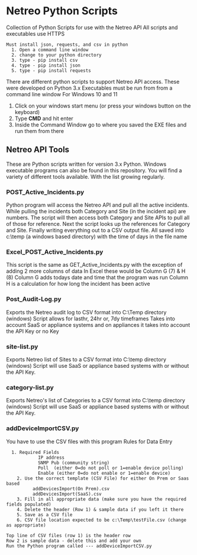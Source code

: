# Netreo Python Scripts
Collection of Python Scripts for use with the Netreo API
All scripts and executables use HTTPS

    Must install json, requests, and csv in python
      1. Open a command line window 
      2. change to your python directory
      3. type - pip install csv
      4. type - pip install json
      5. type - pip install requests
    
There are different python scripts to support Netreo API access.
These were developed on Python 3.x
Executables must be run from from a command line window
For Windows 10 and 11
1. Click on your windows start menu (or press your windows button on the keyboard)
2. Type **CMD** and hit enter
3. Inside the Command Window go to where you saved the EXE files and run them from there

## Netreo API Tools 
These are Python scripts written for version 3.x Python. 
Windows executable programs can also be found in this repository. 
You will find a variety of different tools available. With the list growing regularly.

### POST_Active_Incidents.py 
Python program will access the Netreo API and pull all the active incidents. 
While pulling the incidents both Category and Site (in the incident api) are numbers. 
The script will then access both Category and Site APIs to pull all of those for reference. 
Next the script looks up the references for Category and Site. 
Finally writing everything out to a CSV output file.
All saved into c:\temp (a windows based directory) with the time of days in the file name

### Excel_POST_Active_Incidents.py
This script is the same as GET_Active_Incidents.py with the exception of adding 2 more columns of data
In Excel these would be Column G (7) & H (8)
Column G adds todays date and time that the program was run
Column H is a calculation for how long the incident has been active

### Post_Audit-Log.py
Exports the Netreo audit log to CSV format into C:\Temp directory (windows)
Script allows for lasthr, 24hr or, 7dy timeframes
Takes into account SaaS or appliance systems and on appliances it 
    takes into account the API Key or no Key

### site-list.py
Exports Netreo list of Sites to a CSV format into C:\temp directory (windows)
Script will use SaaS or appliance based systems with or without the API Key.

### category-list.py
Exports Netreo's list of Categories to a CSV format into C:\temp directory (windows)
Script will use SaaS or appliance based systems with or without the API Key.

### addDeviceImportCSV.py
You have to use the CSV files with this program
Rules for Data Entry

      1. Required Fields
                IP address
                SNMP Pub (community string)
                Poll  (either 0=do not poll or 1=enable device polling)
                Enable (either 0=do not enable or 1=enable device)
        2. Use the correct template (CSV File) for either On Prem or Saas based
              addDevicesImport(On Prem).csv
              addDevicesImport(SaaS).csv
        3. Fill in all appropriate data (make sure you have the required fields populated)
        4. Delete the header (Row 1) & sample data if you left it there
        5. Save as a CSV file
        6. CSV file location expected to be c:\Temp\testFile.csv (change as appropriate)

    Top line of CSV files (row 1) is the header row
    Row 2 is sample data - delete this and add your own
    Run the Python program called --- addDeviceImportCSV.py

